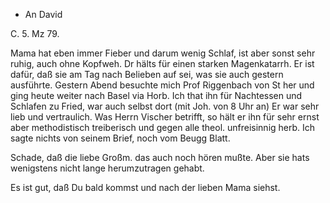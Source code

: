 + An David

 C. 5. Mz 79.

Mama hat eben immer Fieber und darum wenig Schlaf, ist aber sonst sehr ruhig, auch ohne Kopfweh. Dr hälts für einen starken Magenkatarrh. Er ist dafür, daß sie am Tag nach Belieben auf sei, was sie auch gestern ausführte. 
Gestern Abend besuchte mich Prof Riggenbach von St her und ging heute weiter nach Basel via Horb. Ich that ihn für Nachtessen und Schlafen zu Fried, war auch selbst dort (mit Joh. von 8 Uhr an) Er war sehr lieb und vertraulich. Was Herrn Vischer betrifft, so hält er ihn für sehr ernst aber methodistisch treiberisch und gegen alle theol. unfreisinnig herb. Ich sagte nichts von seinem Brief, noch vom Beugg Blatt.

Schade, daß die liebe Großm. das auch noch hören mußte. Aber sie hats wenigstens nicht lange herumzutragen gehabt.

Es ist gut, daß Du bald kommst und nach der lieben Mama siehst. 
